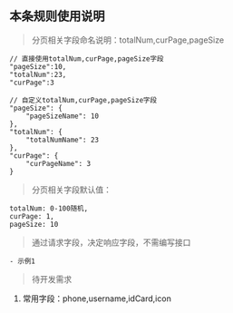 ## 本条规则使用说明 

> 分页相关字段命名说明：totalNum,curPage,pageSize
```
// 直接使用totalNum,curPage,pageSize字段
"pageSize":10,
"totalNum":23,
"curPage":3
```
```
// 自定义totalNum,curPage,pageSize字段
"pageSize": {
    "pageSizeName": 10
},
"totalNum": {
    "totalNumName": 23
},
"curPage": {
    "curPageName": 3
}
```
> 分页相关字段默认值：
```
totalNum: 0-100随机,
curPage: 1,
pageSize: 10
```

> 通过请求字段，决定响应字段，不需编写接口
```
- 示例1

```

> 待开发需求
 1.  常用字段：phone,username,idCard,icon